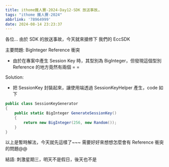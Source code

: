 ```yaml
---
title: ithome鐵人賽-2024-Day12-SDK 放送事故…
tags: "ithome 鐵人賽-2024"
abbrlink: '78964999'
date: 2024-08-14 23:23:37
---
```


各位... 由於 SDK 的放送事故，今天就來搶修下 我們的 EccSDK
<!--more-->

主要問題: BigInteger Reference 衝突

- 由於在專案中產生 Session Key 時，其型別為 BigInteger，但發現這個型別 Reference 的地方竟然有兩個 = =

Solution:

- 把 SessionKey 封裝起來，讓使用端透過 SessionKeyHelper 產生，code 如下



```csharp
public class SessionKeyGenerator
{
    public static BigInteger GenerateSessionKey()
    {
        return new BigInteger(256, new Random());
    }
}
```

以上是暫時解法，今天就先這樣了~~~ 需要好好來想想怎麼會有 Reference 衝突的問題@@

結語: 刺激星期三，明天不是假日，後天也不是
